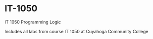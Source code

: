# IT-1050
IT 1050 Programming Logic

Includes all labs from course IT 1050 at Cuyahoga Community College
